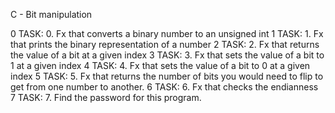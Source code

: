 C - Bit manipulation

0 TASK: 0. Fx that converts a binary number to an unsigned int
1 TASK: 1. Fx that prints the binary representation of a number
2 TASK: 2. Fx that returns the value of a bit at a given index
3 TASK: 3. Fx that sets the value of a bit to 1 at a given index
4 TASK: 4. Fx that sets the value of a bit to 0 at a given index
5 TASK: 5. Fx that returns the number of bits you would need to flip to get from one number to another.
6 TASK: 6. Fx that checks the endianness
7 TASK: 7. Find the password for this program.
